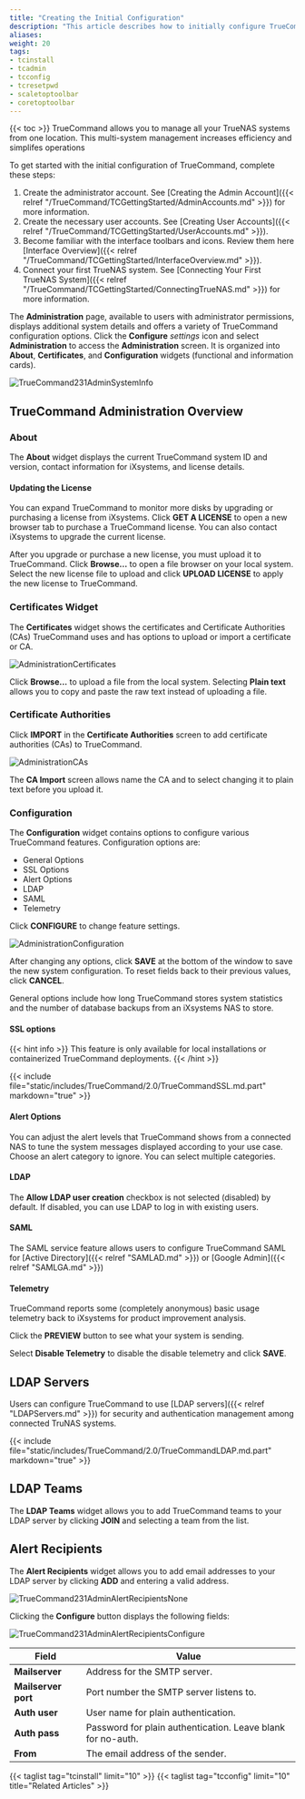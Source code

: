 ```yaml
---
title: "Creating the Initial Configuration"
description: "This article describes how to initially configure TrueCommand."
aliases:
weight: 20
tags:
- tcinstall
- tcadmin
- tcconfig
- tcresetpwd
- scaletoptoolbar
- coretoptoolbar
---
```

{{< toc >}}
TrueCommand allows you to manage all your TrueNAS systems from one location. This multi-system management increases efficiency and simplifes operations

To get started with the initial configuration of TrueCommand, complete these steps:

1. Create the administrator account. See [Creating the Admin Account]({{< relref "/TrueCommand/TCGettingStarted/AdminAccounts.md" >}}) for more information.
2. Create the necessary user accounts. See [Creating User Accounts]({{< relref "/TrueCommand/TCGettingStarted/UserAccounts.md" >}}).
3. Become familiar with the interface toolbars and icons. Review them here [Interface Overview]({{< relref "/TrueCommand/TCGettingStarted/InterfaceOverview.md" >}}).
4. Connect your first TrueNAS system. See [Connecting Your First TrueNAS System]({{< relref "/TrueCommand/TCGettingStarted/ConnectingTrueNAS.md" >}}) for more information.

The **Administration** page, available to users with administrator permissions, displays additional system details and offers a variety of TrueCommand configuration options.
Click the **Configure** <i class="material-icons" aria-hidden="true" title="Settings">settings</i> icon and select **Administration** to access the **Administration** screen. It is organized into **About**, **Certificates**, and **Configuration** widgets (functional and information cards).

![TrueCommand231AdminSystemInfo](/images/TrueCommand/2.3.1/TrueCommand231AdminSystemInfo.png "Administration Configuration")

## TrueCommand Administration Overview

### About

The **About** widget displays the current TrueCommand system ID and version, contact information for iXsystems, and license details. 

#### Updating the License

You can expand TrueCommand to monitor more disks by upgrading or purchasing a license from iXsystems.
Click **GET A LICENSE** to open a new browser tab to purchase a TrueCommand license.
You can also contact iXsystems to upgrade the current license.

After you upgrade or purchase a new license, you must upload it to TrueCommand.
Click **Browse…** to open a file browser on your local system.
Select the new license file to upload and click **UPLOAD LICENSE** to apply the new license to TrueCommand.

### Certificates Widget

The **Certificates** widget shows the certificates and Certificate Authorities (CAs) TrueCommand uses and has options to upload or import a certificate or CA.

![AdministrationCertificates](/images/TrueCommand/2.2/AdministrationCertificates.png "Administration: Certificates")

Click **Browse...** to upload a file from the local system.
Selecting **Plain text** allows you to copy and paste the raw text instead of uploading a file.

### Certificate Authorities

Click **IMPORT** in the **Certificate Authorities** screen to add certificate authorities (CAs) to TrueCommand.

![AdministrationCAs](/images/TrueCommand/2.2/AdministrationCAs.png "Administration: Certificates")

The **CA Import** screen allows name the CA and to select changing it to plain text before you upload it.

### Configuration

The **Configuration** widget contains options to configure various TrueCommand features. Configuration options are: 

* General Options
* SSL Options
* Alert Options
* LDAP
* SAML
* Telemetry

Click **CONFIGURE** to change feature settings.

![AdministrationConfiguration](/images/TrueCommand/2.2/AdministrationConfiguration.png "Administration: Configuration1")

After changing any options, click **SAVE** at the bottom of the window to save the new system configuration.
To reset fields back to their previous values, click **CANCEL**.

General options include how long TrueCommand stores system statistics and the number of database backups from an iXsystems NAS to store.

#### SSL options

{{< hint info >}}
This feature is only available for local installations or containerized TrueCommand deployments.
{{< /hint >}}

{{< include file="static/includes/TrueCommand/2.0/TrueCommandSSL.md.part" markdown="true" >}}

#### Alert Options

You can adjust the alert levels that TrueCommand shows from a connected NAS to tune the system messages displayed according to your use case.
Choose an alert category to ignore.
You can select multiple categories.

#### LDAP

The **Allow LDAP user creation** checkbox is not selected (disabled) by default. If disabled, you can use LDAP to log in with existing users.

#### SAML

The SAML service feature allows users to configure TrueCommand SAML for [Active Directory]({{< relref "SAMLAD.md" >}}) or [Google Admin]({{< relref "SAMLGA.md" >}})

#### Telemetry

TrueCommand reports some (completely anonymous) basic usage telemetry back to iXsystems for product improvement analysis.

Click the **PREVIEW** button to see what your system is sending.

Select **Disable Telemetry** to disable the disable telemetry and click **SAVE**.

## LDAP Servers

Users can configure TrueCommand to use [LDAP servers]({{< relref "LDAPServers.md" >}}) for security and authentication management among connected TruNAS systems.

{{< include file="static/includes/TrueCommand/2.0/TrueCommandLDAP.md.part" markdown="true" >}}

## LDAP Teams

The **LDAP Teams** widget allows you to add TrueCommand teams to your LDAP server by clicking **JOIN** and selecting a team from the list.

## Alert Recipients

The **Alert Recipients** widget allows you to add email addresses to your LDAP server by clicking **ADD** and entering a valid address.

![TrueCommand231AdminAlertRecipientsNone](/images/TrueCommand/2.3.1/TrueCommand231AdminAlertRecipientsNone.png "Administration: Alert Recipients Widget")

Clicking the **Configure** button displays the following fields:

![TrueCommand231AdminAlertRecipientsConfigure](/images/TrueCommand/2.3.1/TrueCommand231AdminAlertRecipientsConfigure.png "Administration: Mailing List Configuration")

| Field | Value |
| ----- | ------------- |
| **Mailserver** | Address for the SMTP server. |
| **Mailserver port** | Port number the SMTP server listens to. |
| **Auth user** | User name for plain authentication. |
| **Auth pass** | Password for plain authentication. Leave blank for no-auth. |
| **From** | The email address of the sender. |

{{< taglist tag="tcinstall" limit="10" >}}
{{< taglist tag="tcconfig" limit="10" title="Related Articles" >}}
